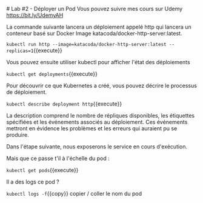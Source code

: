 # Lab #2 - Déployer un Pod
Vous pouvez suivre mes cours sur Udemy
https://bit.ly/UdemyAH

La commande suivante lancera un déploiement appelé http qui lancera un conteneur basé sur Docker Image katacoda/docker-http-server:latest.

`kubectl run http --image=katacoda/docker-http-server:latest --replicas=1`{{execute}}

Vous pouvez ensuite utiliser kubectl pour afficher l'état des déploiements

`kubectl get deployments`{{execute}}

Pour découvrir ce que Kubernetes a créé, vous pouvez décrire le processus de déploiement.

`kubectl describe deployment http`{{execute}}

La description comprend le nombre de répliques disponibles, les étiquettes spécifiées et les événements associés au déploiement. Ces événements mettront en évidence les problèmes et les erreurs qui auraient pu se produire.

Dans l'étape suivante, nous exposerons le service en cours d'exécution.

Mais que ce passe t'il à l'échelle du pod :

`kubectl get pods`{{execute}}

Il a des logs ce pod ?

`kubectl logs -f`{{copy}} copier / coller le nom du pod
